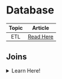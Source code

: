 # Database

| Topic | Article |
| :--: | :--: |
| ETL | [Read Here](https://cofounderstown.com/etls-why-use-cd2f4) |


## Joins
<details>
  <summary>Learn Here!</summary>
  
  ![Joins](/images/joins.jpeg)
</details>
